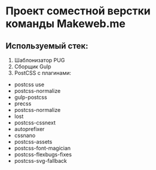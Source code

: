 # Проект соместной верстки команды Makeweb.me
## Используемый стек:

1. Шаблонизатор PUG
2. Сборщик Gulp
3. PostCSS c плагинами:
  * postcss use
  * postcss-normalize 
  * gulp-postcss
  * precss
  * postcss-normalize
  * lost
  * postcss-cssnext
  * autoprefixer
  * cssnano
  * postcss-assets
  * postcss-font-magician
  * postcss-flexbugs-fixes
  * postcss-svg-fallback
